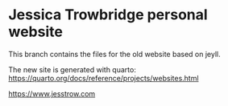 # Jessica Trowbridge personal website

This branch contains the files for the old website based on jeyll.

The new site is generated with quarto: https://quarto.org/docs/reference/projects/websites.html

<a href="https://www.jesstrow.com">https://www.jesstrow.com</a>
